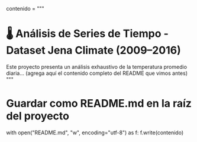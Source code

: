contenido = """
# 🌡️ Análisis de Series de Tiempo - Dataset Jena Climate (2009–2016)

Este proyecto presenta un análisis exhaustivo de la temperatura promedio diaria...
(agrega aquí el contenido completo del README que vimos antes)
"""

# Guardar como README.md en la raíz del proyecto
with open("README.md", "w", encoding="utf-8") as f:
    f.write(contenido)
